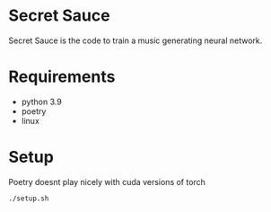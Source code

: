 # Secret Sauce

Secret Sauce is the code to train a music generating neural network.

# Requirements

- python 3.9
- poetry
- linux

# Setup

Poetry doesnt play nicely with cuda versions of torch

```sh
./setup.sh
```
